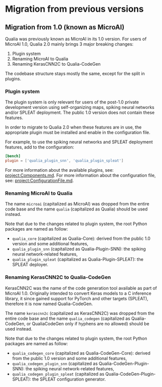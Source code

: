# Migration from previous versions

## Migration from 1.0 (known as MicroAI)

Qualia was previously known as MicroAI in its 1.0 version. For users of MicroAI 1.0, Qualia 2.0 mainly brings 3 major breaking changes:

1. Plugin system
2. Renaming MicroAI to Qualia
3. Renaming KerasCNN2C to Qualia-CodeGen

The codebase structure stays mostly the same, except for the split in plugins.

### Plugin system

The plugin system is only relevant for users of the post-1.0 private development version
using self-organizing maps, spiking neural networks and/or SPLEAT deployment.
The public 1.0 version does not contain these features.

In order to migrate to Qualia 2.0 when these features are in use, the appropriate plugin must be installed and enable in the configuration file.

For example, to use the spiking neural networks and SPLEAT deployment features, add to the configuration:
```toml
[bench]
plugin = ['qualia_plugin_snn', 'qualia_plugin_spleat']
```

For more information about the available plugins, see: <project:Components.md>. For more information about the configuration file, see: <project:ConfigurationFile.md>.

### Renaming MicroAI to Qualia

The name `microai` (capitalized as MicroAI) was dropped from the entire code base and the name `qualia` (capitalized as Qualia) should be used instead.

Note that due to the changes related to plugin system, the root Python packages are named as follow:
- `qualia_core` (capitalized as Qualia-Core): derived from the public 1.0 version and some additional features,
- `qualia_plugin_snn` (capitalized as Qualia-Plugin-SNN): the spiking neural network-related features,
- `qualia_plugin_spleat` (capitalized as Qualia-Plugin-SPLEAT): the SPLEAT deployer.

### Renaming KerasCNN2C to Qualia-CodeGen

KerasCNN2C was the name of the code generation tool available as part of MicroAI 1.0.
Originally intended to convert Keras models to a C inference library, it since gained support for PyTorch and other targets (SPLEAT),
therefore it is now named Qualia-CodeGen.

The name `kerascnn2c` (capitalized as KerasCNN2C) was dropped from the entire code base and
the name `qualia_codegen` (capitalized as Qualia-CodeGen, or QualiaCodeGen only if hyphens are no allowed) should be used instead.


Note that due to the changes related to plugin system, the root Python packages are named as follow:
- `qualia_codegen_core` (capitalized as Qualia-CodeGen-Core): derived from the public 1.0 version and some additional features,
- `qualia_codegen_plugin_snn` (capitalized as Qualia-CodeGen-Plugin-SNN): the spiking neural network-related features,
- `qualia_codegen_plugin_spleat` (capitalized as Qualia-CodeGen-Plugin-SPLEAT): the SPLEAT configuration generator.
